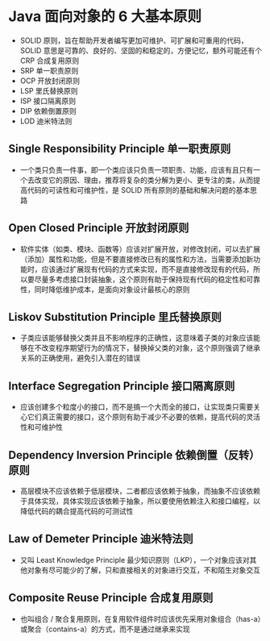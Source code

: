 # Java 面向对象的 6 大基本原则
- SOLID 原则，旨在帮助开发者编写更加可维护、可扩展和可重用的代码，SOLID 意思是可靠的、良好的、坚固的和稳定的，方便记忆，额外可能还有个 CRP 合成复用原则
- SRP 单一职责原则
- OCP 开放封闭原则
- LSP 里氏替换原则
- ISP 接口隔离原则
- DIP 依赖倒置原则
- LOD 迪米特法则

## Single Responsibility Principle 单一职责原则
- 一个类只负责一件事，即一个类应该只负责一项职责、功能，应该有且只有一个去改变它的原因、理由，推荐将复杂的类分解为更小、更专注的类，从而提高代码的可读性和可维护性，是 SOLID 所有原则的基础和解决问题的基本思路

## Open Closed Principle 开放封闭原则
- 软件实体（如类、模块、函数等）应该对扩展开放，对修改封闭，可以去扩展（添加）属性和功能，但是不要直接修改已有的属性和方法，当需要添加新功能时，应该通过扩展现有代码的方式来实现，而不是直接修改现有的代码，所以要尽量多考虑接口封装抽象，这个原则有助于保持现有代码的稳定性和可靠性，同时降低维护成本，是面向对象设计最核心的原则

## Liskov Substitution Principle 里氏替换原则
- 子类应该能够替换父类并且不影响程序的正确性，这意味着子类的对象应该能够在不改变程序期望行为的情况下，替换掉父类的对象，这个原则强调了继承关系的正确使用，避免引入潜在的错误

## Interface Segregation Principle 接口隔离原则
- 应该创建多个粒度小的接口，而不是搞一个大而全的接口，让实现类只需要关心它们真正需要的接口，这个原则有助于减少不必要的依赖，提高代码的灵活性和可维护性

## Dependency Inversion Principle 依赖倒置（反转）原则
- 高层模块不应该依赖于低层模块，二者都应该依赖于抽象，而抽象不应该依赖于具体实现，具体实现应该依赖于抽象，所以要使用依赖注入和接口编程，以降低代码的耦合提高代码的可测试性

## Law of Demeter Principle 迪米特法则
- 又叫 Least Knowledge Principle 最少知识原则（LKP），一个对象应该对其他对象有尽可能少的了解，只和直接相关的对象进行交互，不和陌生对象交互


## Composite Reuse Principle 合成复用原则
- 也叫组合 / 聚合复用原则，在复用软件组件时应该优先采用对象组合（has-a）或聚合（contains-a）的方式，而不是通过继承来实现